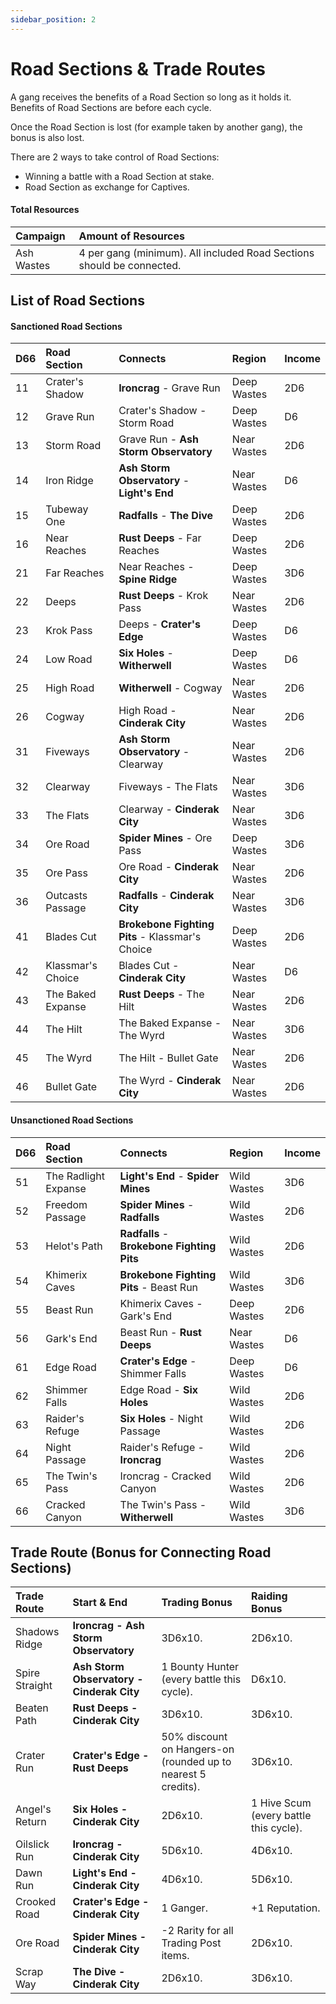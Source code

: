 ```yaml
---
sidebar_position: 2
---
```


# Road Sections & Trade Routes

A gang receives the benefits of a Road Section so long as it holds it. Benefits of Road Sections
are before each cycle.

Once the Road Section is lost (for example taken by another gang), the bonus is also lost.

There are 2 ways to take control of Road Sections:

- Winning a battle with a Road Section at stake.
- Road Section as exchange for Captives.

#### Total Resources

| Campaign   | Amount of Resources                                                   |
| :--------- | :-------------------------------------------------------------------- |
| Ash Wastes | 4 per gang (minimum). All included Road Sections should be connected. |

## List of Road Sections

#### Sanctioned Road Sections

| D66 | Road Section      | Connects                                        | Region      | Income |
| --- | :---------------- | :---------------------------------------------- | :---------- | :----- |
| 11  | Crater's Shadow   | **Ironcrag** - Grave Run                        | Deep Wastes | 2D6    |
| 12  | Grave Run         | Crater's Shadow - Storm Road                    | Deep Wastes | D6     |
| 13  | Storm Road        | Grave Run - **Ash Storm Observatory**           | Near Wastes | 2D6    |
| 14  | Iron Ridge        | **Ash Storm Observatory** - **Light's End**     | Near Wastes | D6     |
| 15  | Tubeway One       | **Radfalls** - **The Dive**                     | Deep Wastes | 2D6    |
| 16  | Near Reaches      | **Rust Deeps** - Far Reaches                    | Deep Wastes | 2D6    |
| 21  | Far Reaches       | Near Reaches - **Spine Ridge**                  | Deep Wastes | 3D6    |
| 22  | Deeps             | **Rust Deeps** - Krok Pass                      | Near Wastes | 2D6    |
| 23  | Krok Pass         | Deeps - **Crater's Edge**                       | Deep Wastes | D6     |
| 24  | Low Road          | **Six Holes** - **Witherwell**                  | Deep Wastes | D6     |
| 25  | High Road         | **Witherwell** - Cogway                         | Near Wastes | 2D6    |
| 26  | Cogway            | High Road - **Cinderak City**                   | Near Wastes | 2D6    |
| 31  | Fiveways          | **Ash Storm Observatory** - Clearway            | Near Wastes | 2D6    |
| 32  | Clearway          | Fiveways - The Flats                            | Near Wastes | 3D6    |
| 33  | The Flats         | Clearway - **Cinderak City**                    | Near Wastes | 3D6    |
| 34  | Ore Road          | **Spider Mines** - Ore Pass                     | Deep Wastes | 3D6    |
| 35  | Ore Pass          | Ore Road - **Cinderak City**                    | Near Wastes | 2D6    |
| 36  | Outcasts Passage  | **Radfalls** - **Cinderak City**                | Near Wastes | 3D6    |
| 41  | Blades Cut        | **Brokebone Fighting Pits** - Klassmar's Choice | Deep Wastes | 2D6    |
| 42  | Klassmar's Choice | Blades Cut - **Cinderak City**                  | Near Wastes | D6     |
| 43  | The Baked Expanse | **Rust Deeps** - The Hilt                       | Near Wastes | 2D6    |
| 44  | The Hilt          | The Baked Expanse - The Wyrd                    | Near Wastes | 3D6    |
| 45  | The Wyrd          | The Hilt - Bullet Gate                          | Near Wastes | 2D6    |
| 46  | Bullet Gate       | The Wyrd - **Cinderak City**                    | Near Wastes | 2D6    |

#### Unsanctioned Road Sections

| D66 | Road Section         | Connects                                   | Region      | Income |
| --- | :------------------- | :----------------------------------------- | :---------- | :----- |
| 51  | The Radlight Expanse | **Light's End** - **Spider Mines**         | Wild Wastes | 3D6    |
| 52  | Freedom Passage      | **Spider Mines** - **Radfalls**            | Wild Wastes | 2D6    |
| 53  | Helot's Path         | **Radfalls** - **Brokebone Fighting Pits** | Wild Wastes | 2D6    |
| 54  | Khimerix Caves       | **Brokebone Fighting Pits** - Beast Run    | Wild Wastes | 3D6    |
| 55  | Beast Run            | Khimerix Caves - Gark's End                | Deep Wastes | 2D6    |
| 56  | Gark's End           | Beast Run - **Rust Deeps**                 | Near Wastes | D6     |
| 61  | Edge Road            | **Crater's Edge** - Shimmer Falls          | Deep Wastes | D6     |
| 62  | Shimmer Falls        | Edge Road - **Six Holes**                  | Wild Wastes | 2D6    |
| 63  | Raider's Refuge      | **Six Holes** - Night Passage              | Wild Wastes | 2D6    |
| 64  | Night Passage        | Raider's Refuge - **Ironcrag**             | Wild Wastes | 2D6    |
| 65  | The Twin's Pass      | Ironcrag - Cracked Canyon                  | Wild Wastes | 2D6    |
| 66  | Cracked Canyon       | The Twin's Pass - **Witherwell**           | Wild Wastes | 3D6    |

## Trade Route (Bonus for Connecting Road Sections)

| Trade Route    | Start & End                               | Trading Bonus                                                 | Raiding Bonus                          |
| :------------- | :---------------------------------------- | :------------------------------------------------------------ | :------------------------------------- |
| Shadows Ridge  | **Ironcrag - Ash Storm Observatory**      | 3D6x10.                                                       | 2D6x10.                                |
| Spire Straight | **Ash Storm Observatory - Cinderak City** | 1 Bounty Hunter (every battle this cycle).                    | D6x10.                                 |
| Beaten Path    | **Rust Deeps - Cinderak City**            | 3D6x10.                                                       | 3D6x10.                                |
| Crater Run     | **Crater's Edge - Rust Deeps**            | 50% discount on Hangers-on (rounded up to nearest 5 credits). | 3D6x10.                                |
| Angel's Return | **Six Holes - Cinderak City**             | 2D6x10.                                                       | 1 Hive Scum (every battle this cycle). |
| Oilslick Run   | **Ironcrag - Cinderak City**              | 5D6x10.                                                       | 4D6x10.                                |
| Dawn Run       | **Light's End - Cinderak City**           | 4D6x10.                                                       | 5D6x10.                                |
| Crooked Road   | **Crater's Edge - Cinderak City**         | 1 Ganger.                                                     | +1 Reputation.                         |
| Ore Road       | **Spider Mines - Cinderak City**          | -2 Rarity for all Trading Post items.                         | 2D6x10.                                |
| Scrap Way      | **The Dive - Cinderak City**              | 2D6x10.                                                       | 3D6x10.                                |
